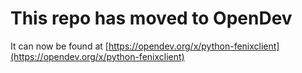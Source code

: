 # This repo has moved to OpenDev

It can now be found at [https://opendev.org/x/python-fenixclient](https://opendev.org/x/python-fenixclient)
